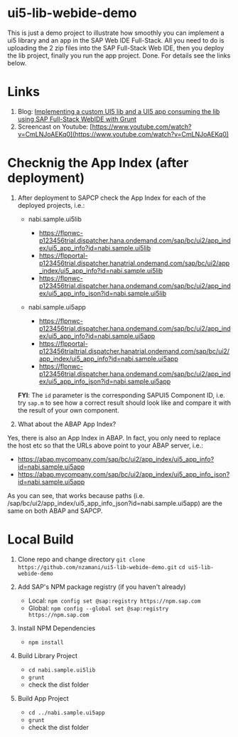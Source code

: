 # ui5-lib-webide-demo

This is just a demo project to illustrate how smoothly you can implement a ui5 library and an app in the SAP Web IDE Full-Stack. All you need to do is uploading the 2 zip files into the SAP Full-Stack Web IDE, then you deploy the lib project, finally you run the app project. Done. For details see the links below.

# Links
1. Blog: [Implementing a custom UI5 lib and a UI5 app consuming the lib using SAP Full-Stack WebIDE with Grunt](https://blogs.sap.com/2017/11/03/implementing-a-custom-ui5-lib-and-a-ui5-app-consuming-the-lib-using-sap-full-stack-webide-with-grunt/)
2. Screencast on Youtube: [https://www.youtube.com/watch?v=CmLNJoAEKq0](https://www.youtube.com/watch?v=CmLNJoAEKq0)

# Checknig the App Index (after deployment)

1. After deployment to SAPCP check the App Index for each of the deployed projects, i.e.:
    - nabi.sample.ui5lib
	    - https://flpnwc-p123456trial.dispatcher.hana.ondemand.com/sap/bc/ui2/app_index/ui5_app_info?id=nabi.sample.ui5lib
		- https://flpportal-p123456trial.dispatcher.hanatrial.ondemand.com/sap/bc/ui2/app_index/ui5_app_info?id=nabi.sample.ui5lib
		- https://flpnwc-p123456trial.dispatcher.hana.ondemand.com/sap/bc/ui2/app_index/ui5_app_info_json?id=nabi.sample.ui5lib

	- nabi.sample.ui5app
	    - https://flpnwc-p123456trial.dispatcher.hana.ondemand.com/sap/bc/ui2/app_index/ui5_app_info?id=nabi.sample.ui5app
		- https://flpportal-p123456trialtrial.dispatcher.hanatrial.ondemand.com/sap/bc/ui2/app_index/ui5_app_info?id=nabi.sample.ui5app
		- https://flpnwc-p123456trial.dispatcher.hana.ondemand.com/sap/bc/ui2/app_index/ui5_app_info_json?id=nabi.sample.ui5app

	
	**FYI**: The `id` parameter is the corresponding SAPUI5 Component ID, i.e. try `sap.m` to see how a correct result should look like and compare it with the result of your own component.

1. What about the ABAP App Index?

Yes, there is also an App Index in ABAP. In fact, you only need to replace the host etc so that the URLs above point to your ABAP server, i.e.:

- https://abap.mycompany.com/sap/bc/ui2/app_index/ui5_app_info?id=nabi.sample.ui5app
- https://abap.mycompany.com/sap/bc/ui2/app_index/ui5_app_info_json?id=nabi.sample.ui5app

As you can see, that works because paths (i.e. /sap/bc/ui2/app_index/ui5_app_info_json?id=nabi.sample.ui5app) are the same on both ABAP and SAPCP.

# Local Build

1. Clone repo and change directory
    `git clone https://github.com/nzamani/ui5-lib-webide-demo.git`
    `cd ui5-lib-webide-demo`

1. Add SAP's NPM package registry (if you haven't already)
    - Local: `npm config set @sap:registry https://npm.sap.com`
	- Global: `npm config --global set @sap:registry https://npm.sap.com`

1. Install NPM Dependencies
    - `npm install`

1. Build Library Project
    - `cd nabi.sample.ui5lib`
	- `grunt`
	- check the dist folder

1. Build App Project
    - `cd ../nabi.sample.ui5app`
	- `grunt`
	- check the dist folder
